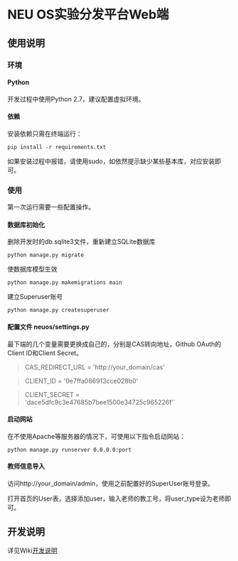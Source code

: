 # NEU OS实验分发平台Web端

## 使用说明

### 环境

#### Python

开发过程中使用Python 2.7，建议配置虚拟环境。

#### 依赖
安装依赖只需在终端运行：

`pip install -r requirements.txt`

如果安装过程中报错，请使用sudo，如依然提示缺少某些基本库，对应安装即可。

### 使用

第一次运行需要一些配置操作。

#### 数据库初始化

删除开发时的db.sqlite3文件，重新建立SQLite数据库

`python manage.py migrate`

使数据库模型生效

`python manage.py makemigrations main`

建立Superuser账号

`python manage.py createsuperuser`

#### 配置文件 neuos/settings.py

最下端的几个变量需要更换成自己的，分别是CAS转向地址，Github OAuth的Client ID和Client Secret。

> CAS_REDIRECT_URL = 'http://your_domain/cas'

> CLIENT_ID = '0e7ffa086913cce028b0'

> CLIENT_SECRET = 'dace5dfc9c3e47685b7bee1500e34725c965226f'`

#### 启动网站

在不使用Apache等服务器的情况下，可使用以下指令启动网站：

`python manage.py runserver 0.0.0.0:port`

#### 教师信息导入

访问http://your_domain/admin，使用之前配置好的SuperUser账号登录。

打开首页的User表，选择添加user，输入老师的教工号，将user_type设为老师即可。


## 开发说明

详见Wiki[开发说明](http://git.yuanyuanzijin.com/ZijinAI/Neuos/wiki/%E5%BC%80%E5%8F%91%E8%AF%B4%E6%98%8E)
